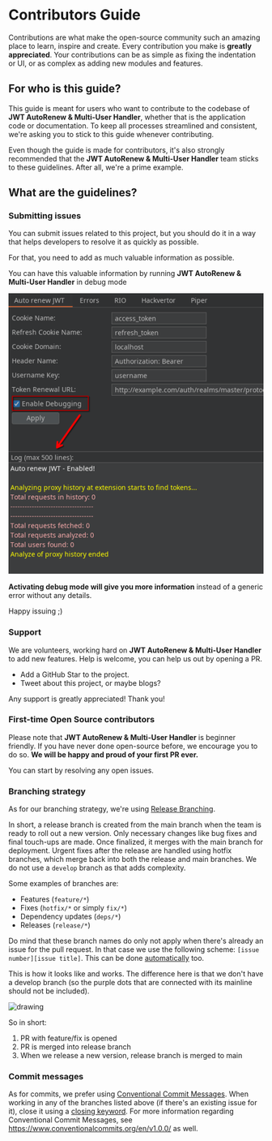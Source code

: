 # Contributors Guide

Contributions are what make the open-source community such an amazing place to learn, inspire and create. Every contribution you make is **greatly appreciated**. Your contributions can be as simple as fixing the indentation or UI, or as complex as adding new modules and features.

## For who is this guide?

This guide is meant for users who want to contribute to the codebase of **JWT AutoRenew & Multi-User Handler**, whether that is the application code or documentation. To keep all processes streamlined and consistent, we're asking you to stick to this guide whenever contributing.

Even though the guide is made for contributors, it's also strongly recommended that the **JWT AutoRenew & Multi-User Handler** team sticks to these guidelines. After all, we're a prime example.

## What are the guidelines?

### Submitting issues

You can submit issues related to this project, but you should do it in a way that helps developers to resolve it as quickly as possible.

For that, you need to add as much valuable information as possible.

You can have this valuable information by running **JWT AutoRenew & Multi-User Handler** in debug mode

<p align="center">
    <img src=".github/images/debug-mode.png" alt="Options" width="800"/>
</p>

**Activating debug mode will give you more information** instead of a generic error without any details.

Happy issuing ;)

### Support

We are volunteers, working hard on **JWT AutoRenew & Multi-User Handler** to add new features. Help is welcome, you can help us out by opening a PR.

* Add a GitHub Star to the project.
* Tweet about this project, or maybe blogs?

Any support is greatly appreciated! Thank you!

### First-time Open Source contributors

Please note that **JWT AutoRenew & Multi-User Handler** is beginner friendly. If you have never done open-source before, we encourage you to do so. **We will be happy and proud of your first PR ever.**

You can start by resolving any open issues.

### Branching strategy

As for our branching strategy, we're using [Release Branching](https://www.split.io/blog/the-basics-of-release-branching/).

In short, a release branch is created from the main branch when the team is ready to roll out a new version. Only necessary changes like bug fixes and final touch-ups are made. Once finalized, it merges with the main branch for deployment. Urgent fixes after the release are handled using hotfix branches, which merge back into both the release and main branches. We do not use a `develop` branch as that adds complexity.

Some examples of branches are:

* Features (`feature/*`)
* Fixes (`hotfix/*` or simply `fix/*`)
* Dependency updates (`deps/*`)
* Releases (`release/*`)

Do mind that these branch names do only not apply when there's already an issue for the pull request. In that case we use the following scheme: `[issue number][issue title]`. This can be done [automatically](https://docs.github.com/en/issues/tracking-your-work-with-issues/creating-a-branch-for-an-issue) too.

This is how it looks like and works. The difference here is that we don't have a develop branch (so the purple dots that are connected with its mainline should not be included).

<img src="https://wac-cdn.atlassian.com/dam/jcr:cc0b526e-adb7-4d45-874e-9bcea9898b4a/04%20Hotfix%20branches.svg?cdnVersion=1871" alt="drawing" width="600"/>

So in short:

1. PR with feature/fix is opened
1. PR is merged into release branch
1. When we release a new version, release branch is merged to main

### Commit messages

As for commits, we prefer using [Conventional Commit Messages](https://gist.github.com/qoomon/5dfcdf8eec66a051ecd85625518cfd13). When working in any of the branches listed above (if there's an existing issue for it), close it using a [closing keyword](https://docs.github.com/en/issues/tracking-your-work-with-issues/linking-a-pull-request-to-an-issue#linking-a-pull-request-to-an-issue-using-a-keyword). For more information regarding Conventional Commit Messages, see <https://www.conventionalcommits.org/en/v1.0.0/> as well. 